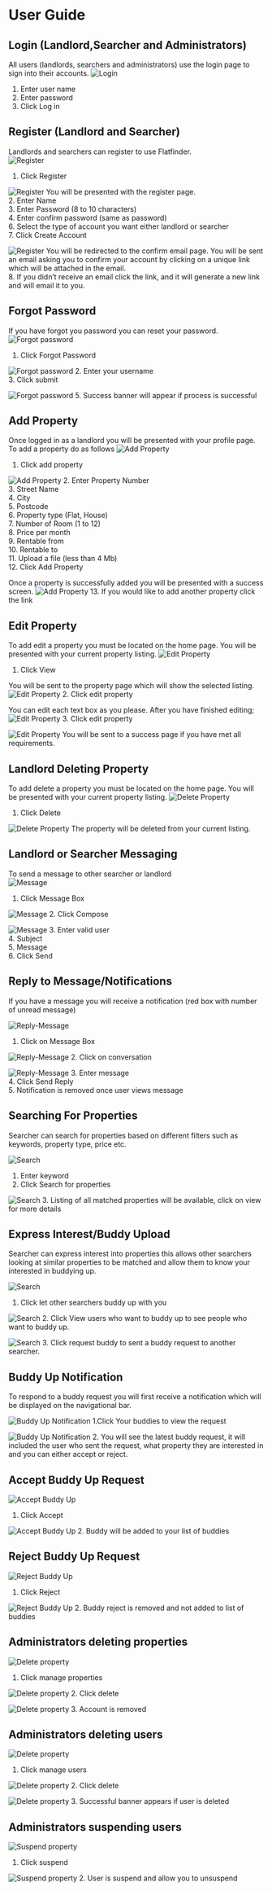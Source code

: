 # User Guide

## Login (Landlord,Searcher and Administrators)
All users (landlords, searchers and administrators) use the login page to sign into their accounts.
![Login](UserGuideImages/login.png)
1. Enter user name      
2. Enter password      
3. Click Log in       

## Register (Landlord and Searcher)
Landlords and searchers can register to use Flatfinder.  
![Register](UserGuideImages/Register1.png)
1. Click Register  

![Register](UserGuideImages/Register2.png) 
You will be presented with the register page.   
2. Enter Name     
3. Enter Password (8 to 10 characters)     
4. Enter confirm password (same as password)     
6. Select the type of account you want either landlord or searcher     
7. Click Create Account     

![Register](UserGuideImages/Register3.png) 
You will be redirected to the confirm email page. You will be sent an email asking you to confirm your account by clicking on a unique link which will be attached in the email.  
8. If you didn’t receive an email click the link, and it will generate a new link and will email it to you.   

## Forgot Password
If you have forgot you password you can reset your password. 
![Forgot password](UserGuideImages/ForgotPassword1.png)
1. Click Forgot Password 

![Forgot password](UserGuideImages/ForgotPassword2.png)
2. Enter your username     
3. Click submit    

![Forgot password](UserGuideImages/ForgotPassword3.png)
5. Success banner will appear if process is successful  

## Add Property
Once logged in as a landlord you will be presented with your profile page. To add a property do as follows 
![Add Property](UserGuideImages/AddProperties1.png)
1. Click add property   

![Add Property](UserGuideImages/AddProperties2.png)
2. Enter Property Number   
3. Street Name   
4. City   
5. Postcode   
6. Property type (Flat, House)   
7. Number of Room (1 to 12)   
8. Price per month   
9. Rentable from    
10. Rentable to    
11. Upload a file (less than 4 Mb)   
12. Click Add Property    

Once a property is successfully added you will be presented with a success screen. 
![Add Property](UserGuideImages/AddProperties3.png)
13. If you would like to add another property click the link 

## Edit Property
To add edit a property you must be located on the home page. You will be presented with your current property listing. 
![Edit Property](UserGuideImages/EditProperty1.png)
1. Click View 

You will be sent to the property page which will show the selected listing.  
![Edit Property](UserGuideImages/EditProperty2.png)
2. Click edit property  

You can edit each text box as you please. After you have finished editing; 
![Edit Property](UserGuideImages/EditProperty3.png)
3. Click edit property  

![Edit Property](UserGuideImages/EditProperty4.png)
You will be sent to a success page if you have met all requirements.  

## Landlord Deleting Property
To add delete a property you must be located on the home page. You will be presented with your current property listing. 
![Delete Property](UserGuideImages/DeleteProperty1.png)
1. Click Delete 

![Delete Property](UserGuideImages/DeleteProperty2.png)
The property will be deleted from your current listing. 

## Landlord or Searcher Messaging

To send a message to other searcher or landlord  
![Message](UserGuideImages/SendMessage1.png)
1. Click Message Box 

![Message](UserGuideImages/SendMessage2.png)
2. Click Compose  

![Message](UserGuideImages/SendMessage3.png)
3. Enter valid user    
4. Subject      
5. Message    
6. Click Send    

## Reply to Message/Notifications
If you have a message you will receive a notification (red box with number of unread message)  

![Reply-Message](UserGuideImages/ReplyToMessage1.png)
1. Click on Message Box 

![Reply-Message](UserGuideImages/ReplyToMessage2.png)
2. Click on conversation 

![Reply-Message](UserGuideImages/ReplyToMessage3.png)
3. Enter message  
4. Click Send Reply  
5. Notification is removed once user views message  

## Searching For Properties
Searcher can search for properties based on different filters such as keywords, property type, price etc. 

![Search](UserGuideImages/SearchProperty1.png)
1. Enter keyword   
2. Click Search for properties  

![Search](UserGuideImages/SearchProperty2.png)
3. Listing of all matched properties will be available, click on view for more details   

## Express Interest/Buddy Upload
Searcher can express interest into properties this allows other searchers looking at similar properties to be matched and allow them to know your interested in buddying up.  

![Search](UserGuideImages/BuddyUp1.png)
1. Click let other searchers buddy up with you  

![Search](UserGuideImages/BuddyUp2.png)
2. Click View users who want to buddy up to see people who want to buddy up.  

![Search](UserGuideImages/BuddyUp3.png)
3. Click request buddy to sent a buddy request to another searcher.  

## Buddy Up Notification 
To respond to a buddy request you will first receive a notification which will be displayed on the navigational bar.  

![Buddy Up Notification](UserGuideImages/RespondToBuddyUp1.png)
1.Click Your buddies to view the request 

![Buddy Up Notification](UserGuideImages/RespondToBuddyUp2.png)
2. You will see the latest buddy request, it will included the user who sent the request, what property they are interested in and you can either accept or reject.  

## Accept Buddy Up Request
![Accept Buddy Up](UserGuideImages/BuddyUpAccept1.png)
1. Click Accept  

![Accept Buddy Up](UserGuideImages/BuddyUpAccept2.png)
2. Buddy will be added to your list of buddies 

## Reject Buddy Up Request
![Reject Buddy Up](UserGuideImages/BuddyUpReject1.png)
1. Click Reject 

![Reject Buddy Up](UserGuideImages/BuddyUpReject2.png)
2. Buddy reject is removed and not added to list of buddies 

## Administrators deleting properties
 
![Delete property](UserGuideImages/AdminRemoveProperty1.png)
1. Click manage properties 

![Delete property](UserGuideImages/AdminRemoveProperty2.png)
2. Click delete  

![Delete property](UserGuideImages/AdminRemoveProperty3.png)
3. Account is removed  

## Administrators deleting users
![Delete property](UserGuideImages/DeleteUser1.png)
1. Click manage users  

![Delete property](UserGuideImages/DeleteUser2.png)
2. Click delete  

![Delete property](UserGuideImages/DeleteUser3.png)
3. Successful banner appears if user is deleted 

## Administrators suspending users

![Suspend property](UserGuideImages/SuspendUser1.png)
1. Click suspend  

![Suspend property](UserGuideImages/SuspendUser2.png)
2. User is suspend and allow you to unsuspend  







































 




















 






















